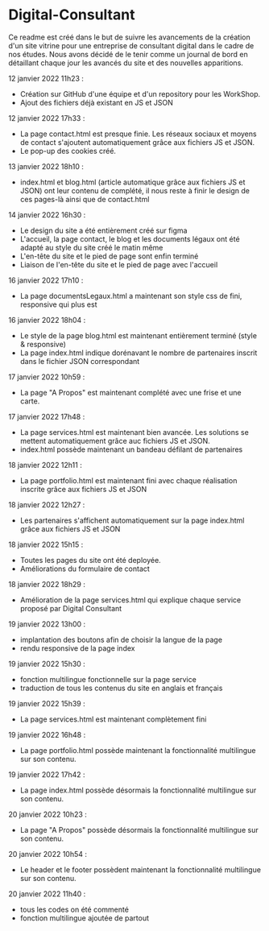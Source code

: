 # Digital-Consultant
Ce readme est créé dans le but de suivre les avancements de la création d'un site vitrine pour une entreprise de consultant digital dans le cadre de nos études. 
Nous avons décidé de le tenir comme un journal de bord en détaillant chaque jour les avancés du site et des nouvelles apparitions. 



12 janvier 2022 11h23 :
- Création sur GitHub d'une équipe et d'un repository pour les WorkShop. 
- Ajout des fichiers déjà existant en JS et JSON

12 janvier 2022 17h33 :
- La page contact.html est presque finie. Les réseaux sociaux et moyens de contact s'ajoutent automatiquement grâce aux fichiers JS et JSON.
- Le pop-up des cookies créé.

13 janvier 2022 18h10 :
- index.html et blog.html (article automatique grâce aux fichiers JS et JSON) ont leur contenu de complété, il nous reste à finir le design de ces pages-là ainsi que de contact.html

14 janvier 2022  16h30 :
- Le design du site a été entièrement créé sur figma
- L'accueil, la page contact, le blog et les documents légaux ont été adapté au style du site créé le matin même
- L'en-tête du site et le pied de page sont enfin terminé 
- Liaison de l'en-tête du site et le pied de page avec l'accueil

16 janvier 2022 17h10 :
- La page documentsLegaux.html a maintenant son style css de fini, responsive qui plus est

16 janvier 2022 18h04 :
- Le style de la page blog.html est maintenant entièrement terminé (style & responsive)
- La page index.html indique dorénavant le nombre de partenaires inscrit dans le fichier JSON correspondant

17 janvier 2022 10h59 :
- La page "A Propos" est maintenant complété avec une frise et une carte.

17 janvier 2022 17h48 :
- La page services.html est maintenant bien avancée. Les solutions se mettent automatiquement grâce auc fichiers JS et JSON.
- index.html possède maintenant un bandeau défilant de partenaires

18 janvier 2022 12h11 :
- La page portfolio.html est maintenant fini avec chaque réalisation inscrite grâce aux fichiers JS et JSON

18 janvier 2022 12h27 :
- Les partenaires s'affichent automatiquement sur la page index.html grâce aux fichiers JS et JSON

18 janvier 2022 15h15 :
- Toutes les pages du site ont été deployée.
- Améliorations du formulaire de contact

18 janvier 2022 18h29 :
- Amélioration de la page services.html qui explique chaque service proposé par Digital Consultant

19 janvier 2022 13h00 :
- implantation des boutons afin de choisir la langue de la page 
- rendu responsive de la page index 

19 janvier 2022 15h30 : 
- fonction multilingue fonctionnelle sur la page service 
- traduction de tous les contenus du site en anglais et français 

19 janvier 2022 15h39 :
- La page services.html est maintenant complètement fini

19 janvier 2022 16h48 :
- La page portfolio.html possède maintenant la fonctionnalité multilingue sur son contenu.

19 janvier 2022 17h42 :
- La page index.html possède désormais la fonctionnalité multilingue sur son contenu.

20 janvier 2022 10h23 :
- La page "A Propos" possède désormais la fonctionnalité multilingue sur son contenu.

20 janvier 2022 10h54 :
- Le header et le footer possèdent maintenant la fonctionnalité multilingue sur son contenu.

20 janvier 2022 11h40 : 
- tous les codes on été commenté 
- fonction multilingue ajoutée de partout
